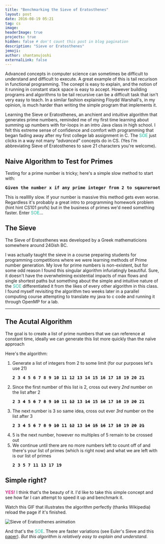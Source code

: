 ```yaml
---
title: "Benchmarking the Sieve of Eratosthenes"
layout: post
date: 2016-08-19 05:21
tag: cs
image: 
headerImage: true
projects: true
hidden: false # don't count this post in blog pagination
description: "Sieve or Eratosthenes"
jemoji: 
author: shantanujoshi
externalLink: false
---
```


Advanced concepts in computer science can sometimes be difficult to understand and difficult to execute. A great example of this is tail recurison in functional programming. The conept is easy to explain, and the notion of it running in constant stack space is easy to accept. However building programs and algorithms to be tail recursive can be a difficult task that isn't very easy to teach. In a similar fashion explaining Floydd Warshall's, in my opinion, is much harder than writing the simple program that implements it.

Learning the Sieve or Eratosthenes, an anchient and intuitive algorithm that generates prime numbers, reminded me of my first time learning about summing up numbers with for-loops in an intro Java class in high school. I felt this extreme sense of confidence and comfort with programming that began fading away after my first college lab assignment in C. The <span style="color:#1abc9c">SOE</span> just clicks in a way not many <em>"advanced"</em> concepts do in CS. (Yes I’m abbreviating Sieve of Eratosthenes to save 21 characters you're welcome). 

<h2 id="heading2">Naive Algorithm to Test for Primes</h2>
Testing for a prime number is tricky; here's a simple slow method to start with: 

<pre><strong>Given the number x if any prime integer from 2 to sqaureroot(X) evenly divides n it's NOT prime.</strong></pre>

This is reallllly slow. If your number is massive this method gets even worse. Regardless it's probably a great intro to programming homework problem (hint hint CS101 profs) but in the business of primes we'd need something faster. Enter <span style="color:#1abc9c">SOE</span>... 

 
<h2 id="heading2">The Sieve</h2> 

The Sieve of Eratosthenes was developed by a Greek mathematicions somewhere around 240ish BC. 


I was actually taught the sieve in a course preparing students for programming competitions where we were learning methods of Prime number generation. My love for prime numbers is non-existent, but for some odd reason I found this singular algorithm infuriatingly beautiful. Sure, it doesn't have the overwhelming existential impacts of max flows and single shortest paths but something about the simple and intuitive nature of the <span style="color:#1abc9c">SOE</span>  differentiated it from the likes of every other algorithm in this class. I found myself revisiting the algorithm two weeks later in a parallel computing course attempting to translate my java to c code and running it through OpenMP for a lab.  

<hr />

<h2 id="heading2">The Acutal Algorithm</h2> 

The goal is to create a list of prime numbers that we can reference at constant time, ideally we can generate this list more quickly than the naïve approach 

Here's the algorithm: 

<ol>
<li>Generate a list of integers from 2 to some limit (for our purposes let's use 21)</li>
<pre><strong>2 3 4 5 6 7 8 9 10 11 12 13 14 15 16 17 18 19 20 21</strong></pre>
<li>Since the first number of this list is 2, cross out every <em>2nd</em> number on the list after 2</li>
<pre><strong>2 3 <del>4</del> 5 <del>6</del> 7 <del>8</del> 9 <del>10</del> 11 <del>12</del> 13 <del>14</del> 15 <del>16</del> 17 <del>18</del> 19 <del>20</del> 21 </strong></pre>
<li>The next number is 3 so same idea, cross out ever <em>3rd</em> number on the list after 3</li>
<pre><strong>2 3 <del>4</del> 5 <del>6</del> 7 <del>8</del> <del>9</del> <del>10</del> 11 <del>12</del> 13 <del>14</del> <del>15</del> <del>16</del> 17 <del>18</del> 19 <del>20</del> <del>21</del></strong></pre>
<li>5 is the next number, however no multiples of 5 remain to be crossed out</li>
<li>We continue until there are no more numbers left to count off of and there's your list of primes (which is right now) and what we are left with is our list of primes</li>
<pre><strong>2 3 5 7 11 13 17 19</strong></pre>
</ol> 

<h2 id="heading2"> Simple right?</h2>

<strong><span style="color:#EB298C">YES!</span></strong> I think that's the beauty of it. I'd like to take this simple concept and see how far I can attempt to speed it up and benchmark it.
 

Watch this GIF that illustrates the algorithm perfectly (thanks Wikipedia) reload the page if it's finished.

<p><img alt="Sieve of Eratosthenes animation" src="https://upload.wikimedia.org/wikipedia/commons/0/0b/Sieve_of_Eratosthenes_animation.svg"/></p>

And that's the <span style="color:#1abc9c">SOE</span>. There are faster variations (see Euler's Sieve and this [paper](https://www.cs.utexas.edu/users/misra/scannedPdf.dir/linearSieve.pdf)). <em>But this algorithm is relatively easy to explain and understand.</em> 

<!---
<hr/>
<h2 id="heading2"> Here's the sieve in Java: </h2>



<h2 id="heading2">Here's the implementation in C: </h2> 

 

Parallelization? Is this a word? Making to parallels codes: 

This is not a guide to parallelizing code, If you're interested in learning I can point you to my amazing college professor for the course I took; his course material is all in comic sans on a jarring neon background, but his lectures were fantastic.
 

<h2 id="heading2">This is probably not a great CUDA task:</h2> 

-Running the sieve with OpenMP or MPI makes a lot of sense, I do think that achieving a speedup from GPU parallelizations might be difficult given memory restrictions in cuda but I decided to investigate.

-Runnign the sieve on CUDA probably doesn't make direct sense given the speedup that induced by GPU parallelization. But I have a brand new Water Cooled Psacal Titan X from Nvidia and it would be a crime to leave all those CUDA cores to rendering GTA V at 4K Resolution and training baby predictive models for my fantasy football league… So I'm going to try to find a way to utilize the GPU cuda cores to generate primes.
-->


